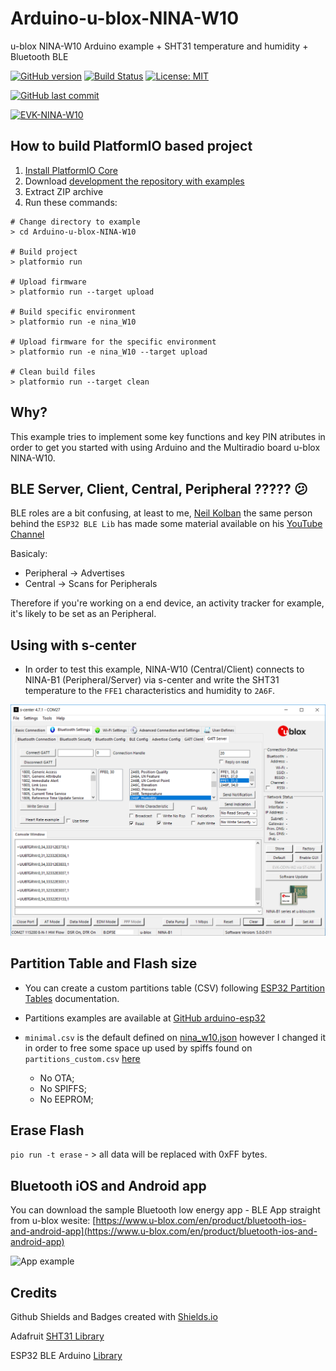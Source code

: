 # Arduino-u-blox-NINA-W10

u-blox NINA-W10 Arduino example + SHT31 temperature and humidity + Bluetooth BLE

[![GitHub version](https://img.shields.io/github/release/ldab/Arduino-u-blox-NINA-W10.svg)](https://github.com/ldab/Arduino-u-blox-NINA-W10/releases/latest)
[![Build Status](https://travis-ci.org/ldab/Arduino-u-blox-NINA-W10.svg?branch=master)](https://travis-ci.org/ldab/Arduino-u-blox-NINA-W10)
[![License: MIT](https://img.shields.io/badge/License-MIT-green.svg)](https://github.com/ldab/Arduino-u-blox-NINA-W10/blob/master/LICENSE)

[![GitHub last commit](https://img.shields.io/github/last-commit/ldab/Arduino-u-blox-NINA-W10.svg?style=social)](https://github.com/ldab/Arduino-u-blox-NINA-W10)

[![EVK-NINA-W10](https://www.u-blox.com/sites/default/files/styles/product_full/public/products/EVK-NINA-W1-2CI.png)](https://www.u-blox.com/en/product/nina-W10-series)

## How to build PlatformIO based project

1. [Install PlatformIO Core](http://docs.platformio.org/page/core.html)
2. Download [development the repository with examples](https://github.com/ldab/Arduino-u-blox-NINA-w10)
3. Extract ZIP archive
4. Run these commands:

```
# Change directory to example
> cd Arduino-u-blox-NINA-W10

# Build project
> platformio run

# Upload firmware
> platformio run --target upload

# Build specific environment
> platformio run -e nina_W10

# Upload firmware for the specific environment
> platformio run -e nina_W10 --target upload

# Clean build files
> platformio run --target clean
```

## Why?

This example tries to implement some key functions and key PIN atributes in order to get you started with using Arduino and the Multiradio board u-blox NINA-W10.

## BLE Server, Client, Central, Peripheral ????? 😕

BLE roles are a bit confusing, at least to me, [Neil Kolban](https://github.com/nkolban) the same person behind the `ESP32 BLE Lib` has made some material available on his [YouTube Channel](https://www.youtube.com/watch?v=UgI7WRr5cgE)

Basicaly:
* Peripheral -> Advertises
* Central    -> Scans for Peripherals

Therefore if you're working on a end device, an activity tracker for example, it's likely to be set as an Peripheral.

## Using with s-center

* In order to test this example, NINA-W10 (Central/Client) connects to NINA-B1 (Peripheral/Server) via s-center and write the SHT31 temperature to the `FFE1` characteristics and humidity to `2A6F`.

![](./extras/s-center.png)

## Partition Table and Flash size

* You can create a custom partitions table (CSV) following [ESP32 Partition Tables](https://docs.espressif.com/projects/esp-idf/en/latest/api-guides/partition-tables.html) documentation.

* Partitions examples are available at [GitHub arduino-esp32](https://github.com/espressif/arduino-esp32/tree/master/tools/partitions)

* `minimal.csv` is the default defined on [nina_w10.json](https://github.com/platformio/platform-espressif32/blob/master/boards/nina_w10.json) however I changed it in order to free some space up used by spiffs found on `partitions_custom.csv` [here](./partitions_custom.csv)
  * No OTA;
  * No SPIFFS;
  * No EEPROM;

## Erase Flash

`pio run -t erase` - > all data will be replaced with 0xFF bytes.

## Bluetooth iOS and Android app 

You can download the sample Bluetooth low energy app - BLE App straight from u-blox wesite: [https://www.u-blox.com/en/product/bluetooth-ios-and-android-app](https://www.u-blox.com/en/product/bluetooth-ios-and-android-app)

![App example](https://raw.githubusercontent.com/ldab/Arduino-u-blox-NINA-W10/master/extras/Screenshot_20190328-130832_u-blox%20BLE.jpg)

## Credits

Github Shields and Badges created with [Shields.io](https://github.com/badges/shields/)

Adafruit [SHT31 Library](https://www.adafruit.com/product/2857)

ESP32 BLE Arduino [Library](https://github.com/nkolban/ESP32_BLE_Arduino?utm_source=platformio&utm_medium=piohome)
